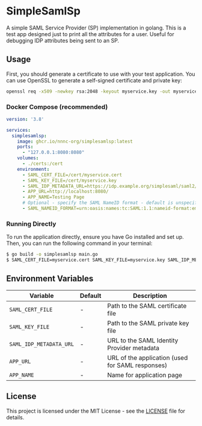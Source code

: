 # SimpleSamlSp

A simple SAML Service Provider (SP) implementation in golang. This is a test app designed just to print all the attributes for a user. Useful for debugging IDP attributes being sent to an SP.

## Usage

First, you should generate a certificate to use with your test application. You can use OpenSSL to generate a self-signed certificate and private key:

```bash
openssl req -x509 -newkey rsa:2048 -keyout myservice.key -out myservice.cert -days 365 -nodes -subj "/CN=localhost"
```

### Docker Compose (recommended)

```yaml
version: '3.8'

services:
  simplesamlsp:
    image: ghcr.io/nnnc-org/simplesamlsp:latest
    ports:
      - "127.0.0.1:8080:8080"
    volumes:
      - ./certs:/cert
    environment:
      - SAML_CERT_FILE=/cert/myservice.cert
      - SAML_KEY_FILE=/cert/myservice.key
      - SAML_IDP_METADATA_URL=https://idp.example.org/simplesaml/saml2/idp/metadata.php
      - APP_URL=http://localhost:8080/
      - APP_NAME=Testing Page
      # Optional - specify the SAML NameID format - default is unspecified
      - SAML_NAMEID_FORMAT=urn:oasis:names:tc:SAML:1.1:nameid-format:emailAddress
```

### Running Directly

To run the application directly, ensure you have Go installed and set up. Then, you can run the following command in your terminal:

```bash
$ go build -o simplesamlsp main.go
$ SAML_CERT_FILE=myservice.cert SAML_KEY_FILE=myservice.key SAML_IDP_METADATA_URL=https://idp.example.org/simplesaml/saml2/idp/metadata.php APP_URL=http://localhost:8080/ simplesamlsp
```

## Environment Variables

| Variable                | Default | Description                                      |
|-------------------------|---------|--------------------------------------------------|
| `SAML_CERT_FILE`        | -       | Path to the SAML certificate file                |
| `SAML_KEY_FILE`         | -       | Path to the SAML private key file                |
| `SAML_IDP_METADATA_URL` | -       | URL to the SAML Identity Provider metadata       |
| `APP_URL`               | -       | URL of the application (used for SAML responses) |
| `APP_NAME`              | -       | Name for application page                        |

## License

This project is licensed under the MIT License - see the [LICENSE](LICENSE) file for details.
